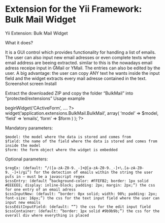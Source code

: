 Extension for the Yii Framework: Bulk Mail Widget
=================================================

Yii Extension: Bulk Mail Widget

What it does?

It is a GUI control which provides functionality for handling a list of emails. The user can also input new email adresses or even complete texts where email address are beeing extracted. similar to this is the nowadays email adress receipe input in GMail or YMail. The entries can also be edited by the user. A big advantage: the user can copy ANY text he wants inside the input field and the widget extracts every mail adresse contained in the text.
Screenshot
screen
Install

Extract the downloaded ZIP and copy the folder “BulkMail” into “protected/extensions”
Usage example

<?php /* the surrounding form */ $form = $this->beginWidget(‘CActiveForm’, …. ?>

<?php
//this is the actual code to call the widget
$this->widget(‘application.extensions.BulkMail.BulkMail’,
array(
‘model’ => $model,
‘field’ => ‘emails’,
‘form’ => $form
)
);
?>

Mandatory parameters:

    $model: the model where the data is stored and comes from
    $field: the name of the field where the data is stored and comes from inside the model
    $form: the form object where the widget is embedded

Optional parameters:

    $regEx: (default: “/([a-zA-Z0-9._-]+@[a-zA-Z0-9._-]+\.[a-zA-Z0-9._-]+)/gi”) for the detection of emails within the string the user puts in – must be a javascript regex
    $cssEntry: (default “background-color: #FFEFB2; border: 1px solid #EEEEEE; display: inline-block; padding: 2px; margin: 2px;”) the css for one entry of an email adress
    $cssInputNew: (default: “border: 0px solid; width: 98%; padding: 2px; font-size: 16px;”) the css for the text input field where the user can input new emails
    $cssEditInputField: (default: “”) the css for the edit input field
    $cssContainer: (default: “border: 1px solid #9b9b9b;”) the css for the overall div where everything is placed

